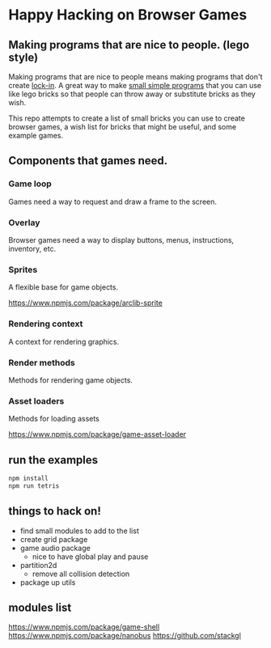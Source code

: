 # Happy Hacking on Browser Games

## Making programs that are nice to people. (lego style)

Making programs that are nice to people means making programs that don't create [lock-in](https://en.wikipedia.org/wiki/Vendor_lock-in). A great way to make [small simple programs](https://blog.izs.me/2013/04/unix-philosophy-and-nodejs) that you can use like lego bricks so that people can throw away or substitute bricks as they wish.

This repo attempts to create a list of small bricks you can use to create browser games, a wish list for bricks that might be useful, and some example games.

## Components that games need.

### Game loop
Games need a way to request and draw a frame to the screen.

### Overlay
Browser games need a way to display buttons, menus, instructions, inventory, etc.

### Sprites
A flexible base for game objects.

https://www.npmjs.com/package/arclib-sprite

### Rendering context
A context for rendering graphics.

### Render methods
Methods for rendering game objects.

### Asset loaders
Methods for loading assets

https://www.npmjs.com/package/game-asset-loader

## run the examples
```sh
npm install
npm run tetris
```

## things to hack on!
- find small modules to add to the list
- create grid package
- game audio package
    - nice to have global play and pause
- partition2d
    - remove all collision detection
- package up utils

## modules list
https://www.npmjs.com/package/game-shell
https://www.npmjs.com/package/nanobus
https://github.com/stackgl